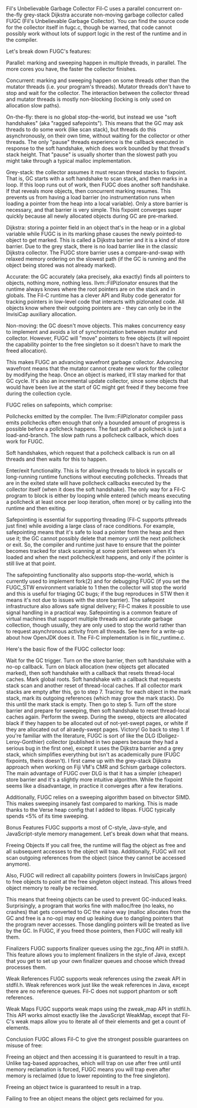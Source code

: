 Fil's Unbelievable Garbage Collector
Fil-C uses a parallel concurrent on-the-fly grey-stack Dijkstra accurate non-moving garbage collector called FUGC (Fil's Unbelievable Garbage Collector). You can find the source code for the collector itself in fugc.c, though be warned, that code cannot possibly work without lots of support logic in the rest of the runtime and in the compiler.

Let's break down FUGC's features:

Parallel: marking and sweeping happen in multiple threads, in parallel. The more cores you have, the faster the collector finishes.

Concurrent: marking and sweeping happen on some threads other than the mutator threads (i.e. your program's threads). Mutator threads don't have to stop and wait for the collector. The interaction between the collector thread and mutator threads is mostly non-blocking (locking is only used on allocation slow paths).

On-the-fly: there is no global stop-the-world, but instead we use "soft handshakes" (aka "ragged safepoints"). This means that the GC may ask threads to do some work (like scan stack), but threads do this asynchronously, on their own time, without waiting for the collector or other threads. The only "pause" threads experience is the callback executed in response to the soft handshake, which does work bounded by that thread's stack height. That "pause" is usually shorter than the slowest path you might take through a typical malloc implementation.

Grey-stack: the collector assumes it must rescan thread stacks to fixpoint. That is, GC starts with a soft handshake to scan stack, and then marks in a loop. If this loop runs out of work, then FUGC does another soft handshake. If that reveals more objects, then concurrent marking resumes. This prevents us from having a load barrier (no instrumentation runs when loading a pointer from the heap into a local variable). Only a store barrier is necessary, and that barrier is very simple. This fixpoint converges super quickly because all newly allocated objects during GC are pre-marked.

Dijkstra: storing a pointer field in an object that's in the heap or in a global variable while FUGC is in its marking phase causes the newly pointed-to object to get marked. This is called a Dijkstra barrier and it is a kind of store barrier. Due to the grey stack, there is no load barrier like in the classic Dijkstra collector. The FUGC store barrier uses a compare-and-swap with relaxed memory ordering on the slowest path (if the GC is running and the object being stored was not already marked).

Accurate: the GC accurately (aka precisely, aka exactly) finds all pointers to objects, nothing more, nothing less. llvm::FilPizlonator ensures that the runtime always knows where the root pointers are on the stack and in globals. The Fil-C runtime has a clever API and Ruby code generator for tracking pointers in low-level code that interacts with pizlonated code. All objects know where their outgoing pointers are - they can only be in the InvisiCap auxiliary allocation.

Non-moving: the GC doesn't move objects. This makes concurrency easy to implement and avoids a lot of synchronization between mutator and collector. However, FUGC will "move" pointers to free objects (it will repoint the capability pointer to the free singleton so it doesn't have to mark the freed allocation).

This makes FUGC an advancing wavefront garbage collector. Advancing wavefront means that the mutator cannot create new work for the collector by modifying the heap. Once an object is marked, it'll stay marked for that GC cycle. It's also an incremental update collector, since some objects that would have been live at the start of GC might get freed if they become free during the collection cycle.

FUGC relies on safepoints, which comprise:

Pollchecks emitted by the compiler. The llvm::FilPizlonator compiler pass emits pollchecks often enough that only a bounded amount of progress is possible before a pollcheck happens. The fast path of a pollcheck is just a load-and-branch. The slow path runs a pollcheck callback, which does work for FUGC.

Soft handshakes, which request that a pollcheck callback is run on all threads and then waits for this to happen.

Enter/exit functionality. This is for allowing threads to block in syscalls or long-running runtime functions without executing pollchecks. Threads that are in the exited state will have pollcheck callbacks executed by the collector itself (when it does the soft handshake). The only way for a Fil-C program to block is either by looping while entered (which means executing a pollcheck at least once per loop iteration, often more) or by calling into the runtime and then exiting.

Safepointing is essential for supporting threading (Fil-C supports pthreads just fine) while avoiding a large class of race conditions. For example, safepointing means that it's safe to load a pointer from the heap and then use it; the GC cannot possibly delete that memory until the next pollcheck or exit. So, the compiler and runtime just have to ensure that the pointer becomes tracked for stack scanning at some point between when it's loaded and when the next pollcheck/exit happens, and only if the pointer is still live at that point.

The safepointing functionality also supports stop-the-world, which is currently used to implement fork(2) and for debugging FUGC (if you set the FUGC_STW environment variable to 1 then the collector will stop the world and this is useful for triaging GC bugs; if the bug reproduces in STW then it means it's not due to issues with the store barrier). The safepoint infrastructure also allows safe signal delivery; Fil-C makes it possible to use signal handling in a practical way. Safepointing is a common feature of virtual machines that support multiple threads and accurate garbage collection, though usually, they are only used to stop the world rather than to request asynchronous activity from all threads. See here for a write-up about how OpenJDK does it. The Fil-C implementation is in filc_runtime.c.

Here's the basic flow of the FUGC collector loop:

Wait for the GC trigger.
Turn on the store barrier, then soft handshake with a no-op callback.
Turn on black allocation (new objects get allocated marked), then soft handshake with a callback that resets thread-local caches.
Mark global roots.
Soft handshake with a callback that requests stack scan and another reset of thread-local caches. If all collector mark stacks are empty after this, go to step 7.
Tracing: for each object in the mark stack, mark its outgoing references (which may grow the mark stack). Do this until the mark stack is empty. Then go to step 5.
Turn off the store barrier and prepare for sweeping, then soft handshake to reset thread-local caches again.
Perform the sweep. During the sweep, objects are allocated black if they happen to be allocated out of not-yet-swept pages, or white if they are allocated out of alraedy-swept pages.
Victory! Go back to step 1.
If you're familiar with the literature, FUGC is sort of like the DLG (Doligez-Leroy-Gonthier) collector (published in two papers because they had a serious bug in the first one), except it uses the Dijkstra barrier and a grey stack, which simplifies everything but isn't as academically pure (FUGC fixpoints, theirs doesn't). I first came up with the grey-stack Dijkstra approach when working on Fiji VM's CMR and Schism garbage collectors. The main advantage of FUGC over DLG is that it has a simpler (cheaper) store barrier and it's a slightly more intuitive algorithm. While the fixpoint seems like a disadvantage, in practice it converges after a few iterations.

Additionally, FUGC relies on a sweeping algorithm based on bitvector SIMD. This makes sweeping insanely fast compared to marking. This is made thanks to the Verse heap config that I added to libpas. FUGC typically spends <5% of its time sweeping.

Bonus Features
FUGC supports a most of C-style, Java-style, and JavaScript-style memory management. Let's break down what that means.

Freeing Objects
If you call free, the runtime will flag the object as free and all subsequent accesses to the object will trap. Additionally, FUGC will not scan outgoing references from the object (since they cannot be accessed anymore).

Also, FUGC will redirect all capability pointers (lowers in InvisiCaps jargon) to free objects to point at the free singleton object instead. This allows freed object memory to really be reclaimed.

This means that freeing objects can be used to prevent GC-induced leaks. Surprisingly, a program that works fine with malloc/free (no leaks, no crashes) that gets converted to GC the naive way (malloc allocates from the GC and free is a no-op) may end up leaking due to dangling pointers that the program never accesses. Those dangling pointers will be treated as live by the GC. In FUGC, if you freed those pointers, then FUGC will really kill them.

Finalizers
FUGC supports finalizer queues using the zgc_finq API in stdfil.h. This feature allows you to implement finalizers in the style of Java, except that you get to set up your own finalizer queues and choose which thread processes them.

Weak References
FUGC supports weak references using the zweak API in stdfil.h. Weak references work just like the weak references in Java, except there are no reference queues. Fil-C does not support phantom or soft references.

Weak Maps
FUGC supports weak maps using the zweak_map API in stdfil.h. This API works almost exactly like the JavaScript WeakMap, except that Fil-C's weak maps allow you to iterate all of their elements and get a count of elements.

Conclusion
FUGC allows Fil-C to give the strongest possible guarantees on misuse of free:

Freeing an object and then accessing it is guaranteed to result in a trap. Unlike tag-based approaches, which will trap on use after free until until memory reclamation is forced, FUGC means you will trap even after memory is reclaimed (due to lower repointing to the free singleton).

Freeing an object twice is guaranteed to result in a trap.

Failing to free an object means the object gets reclaimed for you.
